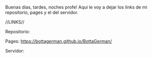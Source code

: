   Buenas dias, tardes, noches profe!
  Aqui le voy a dejar los links de mi repositorio, pages y el del servidor. 
  
  //LINKS//

Repositorio: 

Pages: https://bottagerman.github.io/BottaGerman/

Servidor: 
